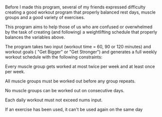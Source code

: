 Before I made this program, several of my friends expressed difficulty creating a good workout program that properly balanced rest days, muscle groups and a good variety of exercises.

This program aims to help those of us who are confused or overwhelmed by the task of creating (and following) a weightlifting schedule that properly balances the variables above.

The program takes two input (workout time = 60, 90 or 120 minutes) and workout goals ( "Get Bigger" or "Get Stronger") and generates a full weekly workout schedule with the following constraints:

Every muscle group gets worked at most twice per week and at least once per week.

All muscle groups must be worked out before any group repeats.

No muscle groups can be worked out on consecutive days.

Each daily workout must not exceed nums input.

If an exercise has been used, it can't be used again on the same day
